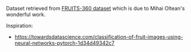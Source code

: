 Dataset retrieved from [FRUITS-360 dataset](https://www.kaggle.com/moltean/fruits) which is due to Mihai Oltean's wonderful work.

Inspiration:

- https://towardsdatascience.com/classification-of-fruit-images-using-neural-networks-pytorch-1d34d49342c7
